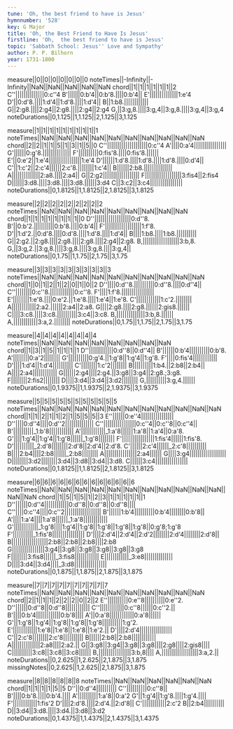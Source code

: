 ```yaml
---
tune: 'Oh, the best friend to have is Jesus'
hymnnumber: '528'
key: G Major
title: 'Oh, the Best Friend to Have Is Jesus'
firstline: 'Oh,  the best friend to have is Jesus'
topic: 'Sabbath School: Jesus'' Love and Sympathy'
author: P. P. Bilhorn
year: 1731-1800
---
```

measure||0||0||0||0||0||0||0
noteTimes||-Infinity||-Infinity||NaN||NaN||NaN||NaN||NaN
chord||1||1||1||1||1||1||2
C''||||||||||||||0:c''4
B'||||||0:b'4||0:b'8.||||0:b'4||
E'||||||||||||||1:e'4
D'||0:d'8.||||1:d'4||1:d'8.||||1:d'4||
B||1:b8.||||||||||||
G||2:g8.||||2:g4||2:g8.||||2:g4||2:g4
G,||3:g,8.||||3:g,4||3:g,8.||||3:g,4||3:g,4
noteDurations||0,1.125||1,1.125||2,1.125||3,1.125

measure||1||1||1||1||1||1||1||1||1||1
noteTimes||NaN||NaN||NaN||NaN||NaN||NaN||NaN||NaN||NaN||NaN
chord||2||2||1||1||5||1||3||1||5||0
C''||||||||||||||||||||0:c''4
A'||||0:a'4||||||||||||||||
G'||||||0:g'8.||||||||||||||
F'||||||||||0:fis'8.||||0:fis'8.||||||
E'||0:e'2||1:e'4||||||||||||||||1:e'4
D'||||||1:d'8.||||1:d'8.||||1:d'8.||||0:d'4||
C'||1:c'2||2:c'4||||||2:c'8.||||||||1:c'4||
B||||||2:b8.||||||||||||||
A||||||||||||||2:a8.||||2:a4||
G||2:g2||||||||||||||||||
F||||||||||||||||||3:fis4||2:fis4
D||||||3:d8.||||3:d8.||||3:d8.||||||3:d4
C||3:c2||3:c4||||||||||||||||
noteDurations||0,1.8125||1,1.8125||2,1.8125||3,1.8125

measure||2||2||2||2||2||2||2||2||2
noteTimes||NaN||NaN||NaN||NaN||NaN||NaN||NaN||NaN||NaN
chord||1||1||1||1||1||1||1||1||0
D''||||||||||||||||||0:d''8.
B'||0:b'2.||||||||||0:b'8.||||0:b'4||
F'||||||||||||||||||1:f'8.
D'||1:d'2.||0:d'8.||||0:d'8.||||1:d'8.||||1:d'4||
B||||1:b8.||||1:b8.||||||||||
G||2:g2.||2:g8.||||2:g8.||||2:g8.||||2:g4||2:g8.
B,||||||||||||||||||3:b,8.
G,||3:g,2.||3:g,8.||||3:g,8.||||3:g,8.||||3:g,4||
noteDurations||0,1.75||1,1.75||2,1.75||3,1.75

measure||3||3||3||3||3||3||3||3||3||3
noteTimes||NaN||NaN||NaN||NaN||NaN||NaN||NaN||NaN||NaN||NaN
chord||1||0||1||2||1||2||0||1||0||2
D''||||0:d''8.||||||||||0:d''8.||||0:d''4||
C''||||||||0:c''8.||||||||||||0:c''8.
F'||||1:f'8.||||||||||||||||
E'||||||||1:e'8.||||0:e'2.||1:e'8.||||1:e'4||1:e'8.
C'||||||||||||1:c'2.||||||||
A||||||||||||2:a2.||||||2:a4||2:a8.
G||||2:g8.||||2:g8.||||||2:gis8.||||||
C||||3:c8.||||3:c8.||||||||||3:c4||3:c8.
B,||||||||||||||3:b,8.||||||
A,||||||||||||3:a,2.||||||||
noteDurations||0,1.75||1,1.75||2,1.75||3,1.75

measure||4||4||4||4||4||4||4||4
noteTimes||NaN||NaN||NaN||NaN||NaN||NaN||NaN||NaN
chord||1||3||1||5||1||1||1||1
D''||||||||||||0:d''8||0:d''4||
B'||||||0:b'4||||||||||0:b'8.
A'||||||||0:a'2||||||||
G'||||||||||0:g'4.||1:g'8||1:g'4||1:g'8.
F'||||0:fis'4||||||||||||
D'||||1:d'4||1:d'4||||||||||
C'||||||||1:c'2||||||||
B||||||||||1:b4.||2:b8||2:b4||
A||||2:a4||||||||||||
G||||||2:g4||||2:g4.||3:g8||3:g4||2:g8.;3:g8.
F||||||||2:fis2||||||||
D||||3:d4||3:d4||3:d2||||||||
G,||||||||||3:g,4.||||||
noteDurations||0,1.9375||1,1.9375||2,1.9375||3,1.9375

measure||5||5||5||5||5||5||5||5||5||5||5
noteTimes||NaN||NaN||NaN||NaN||NaN||NaN||NaN||NaN||NaN||NaN||NaN
chord||1||1||2||1||1||2||1||5||5||5||3
E''||||||0:e''4||||||||||||||||
D''||||0:d''4||||0:d''2||||||||||||||
C''||||||||||||||||0:c''4||0:c''8||0:c''4||
B'||||||||||_1:b'8||||||||||||
A'||||||||||||_1:a'8||||||1:a'8||1:a'4||0:a'8.
G'||||1:g'4||1:g'4||1:g'8||||||_1:g'8||||||||
F'||||||||||||||||1:fis'4||||||1:fis'8.
D'||||||||||_2:d'8||||||||2:d'8||2:d'4||2:d'8.
C'||||||2:c'4||||||_2:c'8||||||||||
B||||2:b4||||2:b8||||||_2:b8||||||||
A||||||||||||||||2:a4||||||
G||||3:g4||||||||||||||||||
D||||||||3:d2||||||||3:d4||3:d8||3:d4||3:d8.
C||||||3:c4||||||||||||||||
noteDurations||0,1.8125||1,1.8125||2,1.8125||3,1.8125

measure||6||6||6||6||6||6||6||6||6||6||6||6||6
noteTimes||NaN||NaN||NaN||NaN||NaN||NaN||NaN||NaN||NaN||NaN||NaN||NaN||NaN
chord||1||5||1||5||1||2||3||1||1||1||1||1||1
D''||||||0:d''4||||||||||||0:d''8||0:d''8||0:d''8||||
C''||||0:c''4||||0:c''2||||||||||||||||||
B'||||||1:b'4||||||||||0:b'4||||||||0:b'8||
A'||||1:a'4||||1:a'8||||||_1:a'8||||||||||||
G'||||||||||||_1:g'8||||1:g'4||1:g'8||1:g'8||1:g'8||1:g'8||0:g'8;1:g'8
F'||||||||||_1:fis'8||||||||||||||||
D'||||2:d'4||2:d'4||2:d'2||||||||2:d'4||||||||2:d'8||
B||||||||||||||||||2:b8||2:b8||2:b8||||2:b8
G||||||||||||||||3:g4||3:g8||3:g8||3:g8||3:g8||3:g8
F||||||||3:fis8||||||_3:fis8||||||||||||
E||||||||||||_3:e8||||||||||||||
D||||3:d4||3:d4||||_3:d8||||||||||||||||
noteDurations||0,1.875||1,1.875||2,1.875||3,1.875

measure||7||7||7||7||7||7||7||7||7||7
noteTimes||NaN||NaN||NaN||NaN||NaN||NaN||NaN||NaN||NaN||NaN
chord||2||1||1||1||2||2||2||0||2||2
E''||||||||||0:e''8||||||||||0:e''2.
D''||||||0:d''8||0:d''8||||||||||||
C''||||||||||||0:c''8||||||0:c''2.||
B'||||0:b'4||||||||||||0:b'8||||
A'||0:a'8||||||||||||0:a'8||||||
G'||1:g'8||1:g'4||1:g'8||1:g'8||1:g'8||||||||||1:g'2.
E'||||||||||||1:e'8||1:e'8||1:e'8||1:e'2.||
D'||||2:d'4||||||||||||||||
C'||2:c'8||||||||2:c'8||||||||||
B||||||2:b8||2:b8||||||||||||
A||||||||||||||2:a8||||2:a2.||
G||3:g8||3:g4||3:g8||3:g8||||2:g8||||2:gis8||||
C||||||||||3:c8||3:c8||3:c8||||||
B,||||||||||||||||3:b,8||||
A,||||||||||||||||||3:a,2.||
noteDurations||0,2.625||1,2.625||2,1.875||3,1.875
missingNotes||0,2.625||1,2.625||2,1.875||3,1.875

measure||8||8||8||8||8||8
noteTimes||NaN||NaN||NaN||NaN||NaN||NaN
chord||1||1||1||1||5||5
D''||0:d''4||||||||||
C''||||||||||0:c''8||
B'||||0:b'8.||||0:b'4.||||
A'||||||||||1:a'8||0:a'2
G'||1:g'4||1:g'8.||||1:g'4.||||
F'||||||||||||1:fis'2
D'||||2:d'8.||||2:d'4.||2:d'8||
C'||||||||||||2:c'2
B||2:b4||||||||||
D||3:d4||3:d8.||||3:d4.||3:d8||3:d2
noteDurations||0,1.4375||1,1.4375||2,1.4375||3,1.4375

